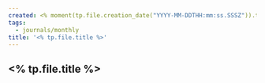 ```yaml
---
created: <% moment(tp.file.creation_date("YYYY-MM-DDTHH:mm:ss.SSSZ")).toISOString() %>
tags:
  - journals/monthly
title: '<% tp.file.title %>'
---
```

## <% tp.file.title %>